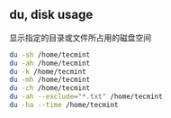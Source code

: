 ## du, disk usage
显示指定的目录或文件所占用的磁盘空间<br/>

```sh
du -sh /home/tecmint
du -ah /home/tecmint
du -k /home/tecmint
du -mh /home/tecmint
du -ch /home/tecmint
du -ah --exclude="*.txt" /home/tecmint
du -ha --time /home/tecmint
```
